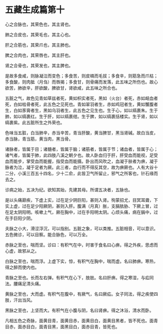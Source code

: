 # 五藏生成篇第十



心之合脉也，其荣色也，其主肾也。


肺之合皮也，其荣毛也，其主心也。


肝之合筋也，其荣爪也，其主肺也。


脾之合肉也，其荣唇也，其主肝也。


肾之合骨也，其荣发也，其主脾也。


是故多食咸，则脉凝泣而变色；多食苦，则皮槁而毛拔；多食辛，则筋急而爪枯；多食酸，则肉胝（月刍）而唇揭；多食甘，则骨痛而发落，此五味之所伤也。故心欲苦，肺欲辛，肝欲酸，脾欲甘，肾欲咸，此五味之所合也。


五脏之气，故色见青如草兹者死，黄如枳实者死，黑如（火台）者死，赤如衄血者死，白如枯骨者死，此五色之见死也。青如翠羽者生，赤如鸡冠者生，黄如蟹腹者生，白如豕膏者生，黑如乌羽者生，此五色之见生也。生于心，如以缟裹朱。生于肺，如以缟裹红。生于肝，如以缟裹绀。生于脾，如以缟裹括楼实。生于肾，如以缟裹紫。此五脏所生之外荣也。


色味当五脏，白当肺辛，赤当辛苦，青当肝酸，黄当脾甘，黑当肾碱。故白当皮，赤当脉，青当筋，黄当肉，黑当骨。


诸脉者，皆属于目；诸髓者，皆属于脑；诸筋者，皆属于节；诸血者，皆属于心；诸气者，皆属于肺，此四肢八溪之朝夕也。故人卧血归于肝，肝受血而能视，足受血而能步，掌受血而能握，指受血而能摄。卧出而风吹之，血凝于肤者为痹，凝于脉者为泣，凝于足者为厥。此三者，血行而不得反其空，故为痹厥也。人有大谷十二分，小溪三百五十四名，少十二俞，此皆卫气所留止，邪气之所客也，针石缘而去之。


诊病之始，五决为纪。欲知其始，先建其母。所谓五决者，五脉也。


是以头痛巅疾，下虚上实，过在足少阴巨阳，甚则入肾。徇蒙招尤，目冥耳聋，下实上虚，过在足少阳厥阴，甚则入肝。腹满（月真）胀，支膈胠胁、下厥上冒，过在足太阴阳明。咳嗽上气，厥在胸中，过在手阳明太阴。心烦头痛，病在膈中，过在手巨阳少阴。


夫脉之小大，滑涩浮沉，可以指别。五脏之象，可以类推。五脏相音，可以意识。五色微诊，可以目察。能合脉色，可以万全。


赤脉之至也，喘而坚。诊曰：有积气在中，时害于食名曰心痹。得之外疾，思虑而心虚，故邪从之。


白脉之至也，喘而浮。上虚下实，惊，有积气在胸中，喘而虚。名曰肺痹。寒热，得之醉而使内也。


青脉之至也。长而左右弹。有积气在心下，肢胠。名曰肝痹。得之寒湿，与疝同法。腰痛足清头痛。


黄脉之至也，大而虚。有积气在腹中，有厥气，名曰厥疝。女子同法，得之疾使四肢，汗出当风。


黑脉之至也，上坚而大。有积气在小腹与阴，名曰肾痹。得之沐浴，清水而卧。


凡相五色之奇脉，面黄目青，面黄目赤，面黄目白，面黄目黑者，皆不死也。面青目赤，面赤目白，面青目黑，面黑目白，面赤目青，皆死也。